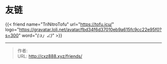 # 友链


{{< friend name="TriNitroTofu" url="https://tofu.icu/" logo="https://gravatar.loli.net/avatar/fbd34f6d37010eb9a615fc9cc22e95f0?s=300" word="_(:з」∠)_" >}}


---

> 作者: <no value>  
> URL: http://cxz888.xyz/friends/  

